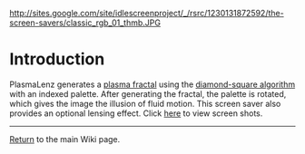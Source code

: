 http://sites.google.com/site/idlescreenproject/_/rsrc/1230131872592/the-screen-savers/classic_rgb_01_thmb.JPG

# Introduction #

PlasmaLenz generates a [plasma fractal](http://en.wikipedia.org/wiki/Plasma_effect) using the [diamond-square algorithm](http://en.wikipedia.org/wiki/Diamond-square_algorithm) with an indexed palette.  After generating the fractal, the palette is rotated, which gives the image the illusion of fluid motion.  This screen saver also provides an optional lensing effect.  Click [here](http://sites.google.com/site/idlescreenproject/the-screen-savers/plasmalenz-screen-shots) to view screen shots.


---

[Return](http://code.google.com/p/idlescreen/wiki/IdleScreen) to the main Wiki page.